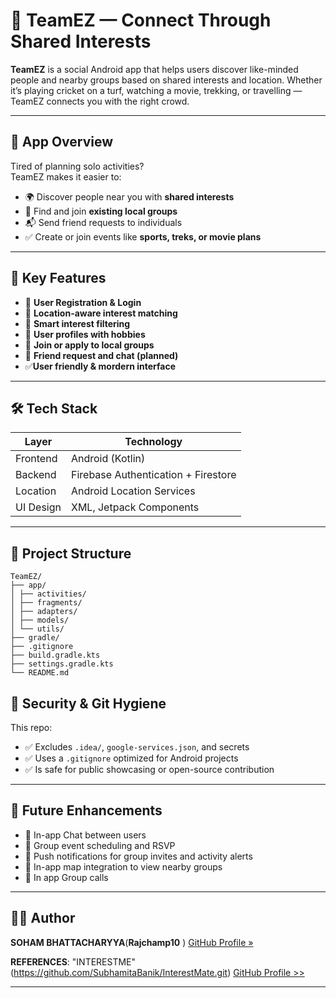 # 🤝 TeamEZ — Connect Through Shared Interests

**TeamEZ** is a social Android app that helps users discover like-minded people and nearby groups based on shared interests and location. Whether it’s playing cricket on a turf, watching a movie, trekking, or travelling — TeamEZ connects you with the right crowd.

---

## 📱 App Overview

Tired of planning solo activities?  
TeamEZ makes it easier to:
- 🌍 Discover people near you with **shared interests**
- 👥 Find and join **existing local groups**
- 📬 Send friend requests to individuals
- ✅ Create or join events like **sports, treks, or movie plans**

---

## 🎯 Key Features

- 🔐 **User Registration & Login**
- 📍 **Location-aware interest matching**
- 🧠 **Smart interest filtering**
- 👤 **User profiles with hobbies**
- 👥 **Join or apply to local groups**
- 📨 **Friend request and chat (planned)**
- ✅️**User friendly & mordern interface**

---

## 🛠️ Tech Stack

| Layer       | Technology               |
|-------------|---------------------------|
| Frontend    | Android (Kotlin)         |
| Backend     | Firebase Authentication + Firestore |
| Location    | Android Location Services |
| UI Design   | XML, Jetpack Components   |

---

## 📂 Project Structure
```
TeamEZ/
├── app/
│ ├── activities/
│ ├── fragments/
│ ├── adapters/
│ ├── models/
│ └── utils/
├── gradle/
├── .gitignore
├── build.gradle.kts
├── settings.gradle.kts
└── README.md
```
## 🔐 Security & Git Hygiene

This repo:
- ✅ Excludes `.idea/`, `google-services.json`, and secrets
- ✅ Uses a `.gitignore` optimized for Android projects
- ✅ Is safe for public showcasing or open-source contribution

---

## 🚀 Future Enhancements

- 💬 In-app Chat between users
- 📆 Group event scheduling and RSVP
- 📢 Push notifications for group invites and activity alerts
- 🧭 In-app map integration to view nearby groups
- 👥️️ In app Group calls 

---

## 👨‍💻 Author
**SOHAM BHATTACHARYYA**(**Rajchamp10** )
 [GitHub Profile »](https://github.com/Rajchamp10)

**REFERENCES**:
"INTERESTME"
(https://github.com/SubhamitaBanik/InterestMate.git) 
 [GitHub Profile >>](https://github.com/SubhamitaBanik)

---

